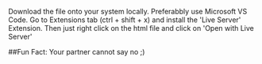 Download the file onto your system locally.
Preferabbly use Microsoft VS Code.
Go to Extensions tab (ctrl + shift + x) and install the 'Live Server' Extension.
Then just right click on the html file and click on 'Open with Live Server'

##Fun Fact: Your partner cannot say no ;)
